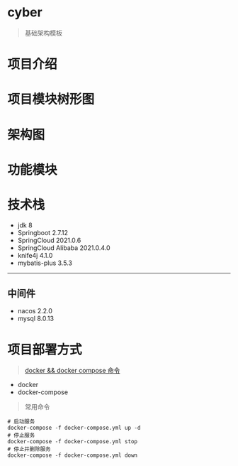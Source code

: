 # cyber
> 基础架构模板

# 项目介绍

# 项目模块树形图

# 架构图

# 功能模块

# 技术栈
- jdk 8
- Springboot 2.7.12
- SpringCloud 2021.0.6
- SpringCloud Alibaba 2021.0.4.0
- knife4j 4.1.0
- mybatis-plus 3.5.3

---
## 中间件
- nacos 2.2.0
- mysql 8.0.13

# 项目部署方式
> [docker && docker compose 命令](https://docs.docker.com/engine/reference/commandline/compose/)
- docker
- docker-compose
> 常用命令
```shell
# 启动服务
docker-compose -f docker-compose.yml up -d
# 停止服务
docker-compose -f docker-compose.yml stop
# 停止并删除服务
docker-compose -f docker-compose.yml down
```